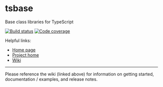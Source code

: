 # tsbase
Base class libraries for TypeScript

[![Build status](https://joseph-w-bayes.visualstudio.com/tsbase/_apis/build/status/Test,%20Build,%20Archive)](https://joseph-w-bayes.visualstudio.com/tsbase/_build/latest?definitionId=7)
[![Code coverage](https://img.shields.io/azure-devops/coverage/joseph-w-bayes/50cd9014-db2f-482c-ac28-d707aa30bf98/7.svg)](https://img.shields.io/azure-devops/coverage/joseph-w-bayes/50cd9014-db2f-482c-ac28-d707aa30bf98/7.svg)

Helpful links:
- [Home page](https://tsbase.josephbayes.net/)
- [Project home](https://dev.azure.com/joseph-w-bayes/tsbase)
- [Wiki](https://dev.azure.com/joseph-w-bayes/tsbase/_wiki/wikis)

---

Please reference the wiki (linked above) for information on getting started, documentation / examples, and release notes.